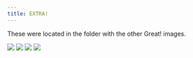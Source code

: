 ```yaml
---
title: EXTRA!
---
```


These were located in the folder with the other Great! images.

![](images/great/extra/greatextra1.jpg)
![](images/great/extra/greatextra2.jpg)
![](images/great/extra/greatextra3.jpg)
![](images/great/extra/greatextra4.jpg)